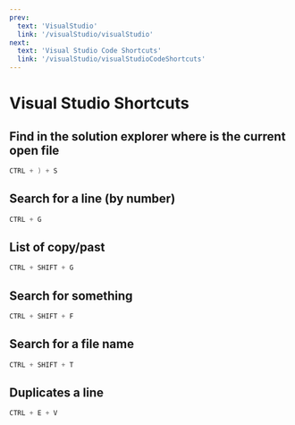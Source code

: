 ```yaml
---
prev:
  text: 'VisualStudio'
  link: '/visualStudio/visualStudio'
next:
  text: 'Visual Studio Code Shortcuts'
  link: '/visualStudio/visualStudioCodeShortcuts'
---
```


# Visual Studio Shortcuts
## Find in the solution explorer where is the current open file
```ps1
CTRL + ) + S
```

## Search for a line (by number)
```ps1
CTRL + G
```

## List of copy/past
```ps1
CTRL + SHIFT + G
```

## Search for something
```ps1
CTRL + SHIFT + F
```

## Search for a file name
```ps1
CTRL + SHIFT + T
```

## Duplicates a line
```ps1
CTRL + E + V
```
